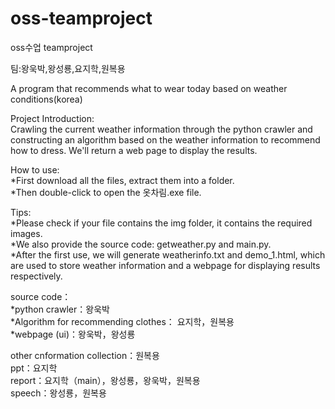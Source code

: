 # oss-teamproject
oss수업 teamproject

팀:왕욱박,왕성룡,요지학,원복용

A program that recommends what to wear today based on weather conditions(korea)

Project Introduction:<br>
  Crawling the current weather information through the python crawler and constructing an algorithm based on the weather information to recommend how to dress.
  We'll return a web page to display the results.
  
How to use:<br>
  *First download all the files, extract them into a folder.<br> 
  *Then double-click to open the 옷차림.exe file.<br>
  
  Tips:<br> 
    *Please check if your file contains the img folder, it contains the required images.<br>
    *We also provide the source code: getweather.py and main.py.<br>
    *After the first use, we will generate weatherinfo.txt and demo_1.html, which are used to store weather information and a webpage for displaying results respectively.<br>
    
    
source code：<br>
  *python crawler：왕욱박<br>
  *Algorithm for recommending clothes： 요지학，원복용<br>
  *webpage (ui)：왕욱박，왕성룡<br>
  
other cnformation collection：원복용<br>
ppt：요지학 <br>
report：요지학（main），왕성룡，왕욱박，원복용<br>
speech：왕성룡，원복용
